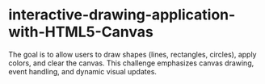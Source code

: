 # interactive-drawing-application-with-HTML5-Canvas
The goal is to allow users to draw shapes (lines, rectangles, circles), apply colors, and clear the canvas. This challenge emphasizes canvas drawing, event handling, and dynamic visual updates.
